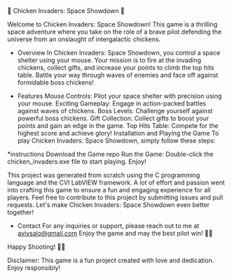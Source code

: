 🐔 Chicken Invaders: Space Showdown 🚀

Welcome to Chicken Invaders: Space Showdown! This game is a thrilling space adventure where you take on the role of a brave pilot defending the universe from an onslaught of intergalactic chickens.

* Overview
In Chicken Invaders: Space Showdown, you control a space shelter using your mouse. Your mission is to fire at the invading chickens, collect gifts, and increase your points to climb the top hits table. Battle your way through waves of enemies and face off against formidable boss chickens!

* Features
Mouse Controls: Pilot your space shelter with precision using your mouse.
Exciting Gameplay: Engage in action-packed battles against waves of chickens.
Boss Levels: Challenge yourself against powerful boss chickens.
Gift Collection: Collect gifts to boost your points and gain an edge in the game.
Top Hits Table: Compete for the highest score and achieve glory!
Installation and Playing the Game
To play Chicken Invaders: Space Showdown, simply follow these steps:

*instructions
Download the Game repo
Run the Game: Double-click the chicken_invaders.exe file to start playing.
Enjoy!

This project was generated from scratch using the C programming language and the CVI LabVIEW framework. A lot of effort and passion went into crafting this game to ensure a fun and engaging experience for all players.
Feel free to contribute to this project by submitting issues and pull requests. Let's make Chicken Invaders: Space Showdown even better together!

* Contact
For any inquiries or support, please reach out to me at avivsalo@gmail.com
Enjoy the game and may the best pilot win! 🚀👾

Happy Shooting! 🐔🔫

Disclaimer: This game is a fun project created with love and dedication. Enjoy responsibly!

